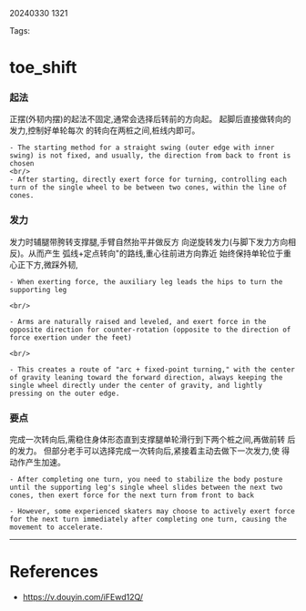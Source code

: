 20240330 1321

Tags: 

# toe_shift
###  起法
正摆(外韧内摆)的起法不固定,通常会选择后转前的方向起。
起脚后直接做转向的发力,控制好单轮每次
的转向在两桩之间,桩线内即可。

```ad-info
- The starting method for a straight swing (outer edge with inner swing) is not fixed, and usually, the direction from back to front is chosen
<br/> 
- After starting, directly exert force for turning, controlling each turn of the single wheel to be between two cones, within the line of cones.
```

### 发力
发力时辅腿带胯转支撑腿,手臂自然抬平并做反方
向逆旋转发力(与脚下发力方向相反)。从而产生
弧线+定点转向"的路线,重心往前进方向靠近
始终保持单轮位于重心正下方,微踩外韧,

```ad-info
- When exerting force, the auxiliary leg leads the hips to turn the supporting leg

<br/>

- Arms are naturally raised and leveled, and exert force in the opposite direction for counter-rotation (opposite to the direction of force exertion under the feet)

<br/> 

- This creates a route of "arc + fixed-point turning," with the center of gravity leaning toward the forward direction, always keeping the single wheel directly under the center of gravity, and lightly pressing on the outer edge.
```
### 要点
完成一次转向后,需稳住身体形态直到支撑腿单轮滑行到下两个桩之间,再做前转
后的发力。
但部分老手可以选择完成一次转向后,紧接着主动去做下一次发力,使
得动作产生加速。

```ad-info
- After completing one turn, you need to stabilize the body posture until the supporting leg's single wheel slides between the next two cones, then exert force for the next turn from front to back

- However, some experienced skaters may choose to actively exert force for the next turn immediately after completing one turn, causing the movement to accelerate.
```





--- 
# References
- https://v.douyin.com/iFEwd12Q/